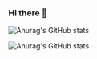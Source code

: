 ### Hi there 👋

<!--
**moghadaszadeh/moghadaszadeh** is a ✨ _special_ ✨ repository because its `README.md` (this file) appears on your GitHub profile.

Here are some ideas to get you started:

- 🔭 I’m currently working on ...
- 🌱 I’m currently learning ...
- 👯 I’m looking to collaborate on ...
- 🤔 I’m looking for help with ...
- 💬 Ask me about ...
- 📫 How to reach me: ...
- 😄 Pronouns: ...
- ⚡ Fun fact: ...
-->


![Anurag's GitHub stats](https://github-readme-stats.vercel.app/api?username=moghadaszadeh&show_icons=true&theme=radical)

![Anurag's GitHub stats](https://github-readme-stats.vercel.app/api?username=anuraghazra&show_icons=true&theme=transparent)
